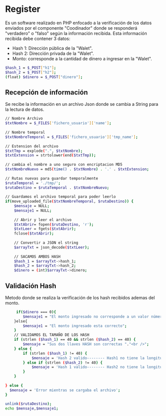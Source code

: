 # Register

Es un software realizado en PHP enfocado a la verificación de los datos enviados por el  componente "Coodinador" donde se responderá "verdadero" o "falso" según la información recibida.
Esta información recibida debe contener 3 datos:

+ Hash 1: Dirección pública de la "Walet".
+ Hash 2: Dirección privada de la "Walet".
+ Monto: corresponde a la cantidad de dinero a ingresar en la "Walet".

```bash
$hash_1 = $_POST["h1"];
$hash_2 = $_POST["h2"];
(float) $dinero = $_POST["dinero"];
```

## Recepción de información
Se recibe la información en un archivo Json donde se cambia a String para la lectura de datos.

```bash
// Nombre Archivo
$txtNombre = $_FILES['fichero_usuario']['name'];
 
// Nombre temporal
$txtNombreTemporal = $_FILES['fichero_usuario']['tmp_name'];
 
// Estension del archivo
$txtTmp = explode(".", $txtNombre);
$txtExtension = strtolower(end($txtTmp));
 
// cambia el nombre a uno seguro con encriptacion MD5
$txtNombreNuevo = md5(time() . $txtNombre) . '.' . $txtExtension;
 
// Rutas nuevas para guardar temporalmente
$rutaTemporal = './tmp/';
$rutaDestino = $rutaTemporal . $txtNombreNuevo;
 
// Guardamos el archivo temporal para poder leerlo
if(move_uploaded_file($txtNombreTemporal, $rutaDestino)) {
    $mensaje = NULL;
    $mensaje1 = NULL;
 
    // Abrir y leer el archivo 
    $txtAbrir= fopen($rutaDestino, 'r');
    $txtLeer = fgets($txtAbrir);
    fclose($txtAbrir);
 
    // Convertir a JSON el string
    $arrayTxt = json_decode($txtLeer);
 
    // SACAMOS AMBOS HASH
    $hash_1 = $arrayTxt->hash_1;
    $hash_2 = $arrayTxt->hash_2;
    $dinero = (int)$arrayTxt->dinero;

```

## Validación Hash

Metodo donde se realiza la verificación de los hash recibidos ademas del monto.

```bash
     if($dinero === 0){
        $mensaje1 = "El monto ingresado no corresponde a un valor númerico"."<br />";
    }else{
        $mensaje1 = "El monto ingresado esta correcto";
    }
    // VALIDAMOS EL TAMAÑO DE LOS HASH
    if (strlen ($hash_1) == 40 && strlen ($hash_2) == 40) {
        $mensaje = "Sus dos llaves HASH son correctas "."<br />";
    } else {
        if (strlen ($hash_1) != 40) {
            $mensaje = 'Hash 2 valido-------- Hash1 no tiene la longitud adecuada - tiene '.strlen ($hash_1).' caracteres';
        } else if (strlen ($hash_2) != 40) {
            $mensaje = 'Hash 1 valido-------- Hash2 no tiene la longitud adecuada -tiene '.strlen ($hash_2).' caracteres';
        } 
    }
 
} else {
  $mensaje = 'Error mientras se cargaba el archivo';
}
 
unlink($rutaDestino);
echo $mensaje,$mensaje1;
 
```
